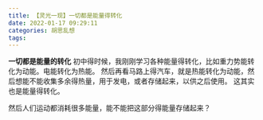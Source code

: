 ```yaml
---
title: 【灵光一现】一切都是能量得转化
date: 2022-01-17 09:29:11
categories: 胡思乱想
tags: 
---
```

**一切都是能量的转化**
初中得时候，我刚刚学习各种能量得转化，比如重力势能转化为动能。电能转化为热能。
然后再看马路上得汽车，就是热能转化为动能，然后想能不能收集多余得热量，用于发电，或者存储起来，以供之后使用。
这其实也是能量得转化。

然后人们运动都消耗很多能量，能不能把这部分得能量存储起来？
